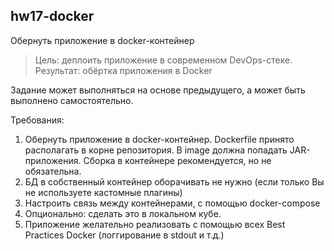 ## hw17-docker

Обернуть приложение в docker-контейнер

>Цель: деплоить приложение в современном DevOps-стеке.
Результат: обёртка приложения в Docker

Задание может выполняться на основе предыдущего, а может быть выполнено самостоятельно.

Требования:
1. Обернуть приложение в docker-контейнер. Dockerfile принято располагать в корне репозитория. В image должна попадать JAR-приложения. Сборка в контейнере рекомендуется, но не обязательна.
2. БД в собственный контейнер оборачивать не нужно (если только Вы не используете кастомные плагины)
3. Настроить связь между контейнерами, с помощью docker-compose
4. Опционально: сделать это в локальном кубе.
5. Приложение желательно реализовать с помощью всех Best Practices Docker (логгирование в stdout и т.д.)